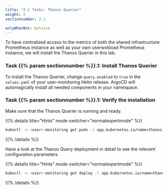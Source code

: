 ```yaml
---
title: "2.1 Tasks: Thanos Querier"
weight: 2
sectionnumber: 2.1

onlyWhenNot: baloise
---
```


To have centralized access to the metrics of both the shared infrastructure Prometheus instance as well as your own userwokload Prometheus instance, we will install the Thanos Querier in this lab.

### Task {{% param sectionnumber %}}.1: Install Thanos Querier

To install the Thanos Querier, change `query.enabled` to `true` in the `values.yaml` of your user-monitoring Helm release. ArgoCD will automagically install all needed components in your namespace.

### Task {{% param sectionnumber %}}.1: Verify the installation

Make sure that the Thanos Querier is running and ready.

{{% details title="Hints" mode-switcher="normalexpertmode" %}}

```bash
kubectl -n <user>-monitoring get pods -l app.kubernetes.io/name=thanos-query
```

{{% /details %}}

Have a look at the Thanos Query deployment in detail to see the relevant configuration parameters.

{{% details title="Hints" mode-switcher="normalexpertmode" %}}

```bash
kubectl -n <user>-monitoring get deploy -l app.kubernetes.io/name=thanos-query -o yaml
```

{{% /details %}}
